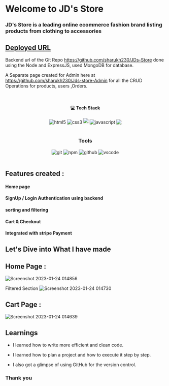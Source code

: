 
# Welcome to JD's Store
<h3>
  JD's Store is a leading online ecommerce fashion brand listing products from clothing to accessories 
</h3>

## [Deployed URL]( https://jdstore-ecomm.netlify.app/)

Backend url of the Git Repo https://github.com/sharukh230/JDs-Store done using the Node and ExpressJS, used MongoDB for database.

A Separate page created for Admin here at https://github.com/sharukh230/Jds-store-Admin for all the CRUD Operations for products, users ,Orders.



<br/>
<h4 align="center">💻 Tech Stack</h4>
 <div align="center">
 <img src="https://img.shields.io/badge/-ReactJs-61DAFB?logo=react&logoColor=white&style=for-the-badge" align="center" alt="html5">
 <img src = "https://img.shields.io/badge/Redux-593D88?style=for-the-badge&logo=redux&logoColor=white" align="center" alt="css3">
 <img src="https://img.shields.io/badge/Node.js-43853D?style=for-the-badge&logo=node.js&logoColor=white" align=""center />
 <img src="https://img.shields.io/badge/MongoDB-4EA94B?style=for-the-badge&logo=mongodb&logoColor=white"  align="center" alt="javascript" />
 <img src="https://img.shields.io/badge/Express.js-404D59?style=for-the-badge" align="center" />
 
</div>
<br/>



<div align="center"><h3 align="center">Tools</h3> 
   <img src="https://img.shields.io/badge/netlify-%23000000.svg?style=for-the-badge&logo=netlify&logoColor=#00C7B7" align="center" alt="git"/>
  <img src = "https://img.shields.io/badge/NPM-%23000000.svg?style=for-the-badge&logo=npm&logoColor=white" align="center" alt="npm">
  <img src="https://img.shields.io/badge/GitHub-100000?style=for-the-badge&logo=github&logoColor=white"  align="center" alt="github"/>
   <img src="https://img.shields.io/badge/Visual%20Studio-5C2D91.svg?style=for-the-badge&logo=visual-studio&logoColor=white"  align="center" alt="vscode"/>
    
      
</div>
<br/>

## Features created :
<h4> Home page</h4>
<h4>SignUp / Login Authentication using backend </h4>
<h4> sorting and filtering</h4>
<h4>Cart & Checkout </h4>
<h4>Integrated with stripe Payment</h4>



## Let's Dive into What I have made
## Home Page :
![Screenshot 2023-01-24 014856](https://user-images.githubusercontent.com/107460351/214149358-9deeedb8-57a5-41ab-8c7a-7b376f491f50.jpg)

Filtered Section
![Screenshot 2023-01-24 014730](https://user-images.githubusercontent.com/107460351/214149873-b3fe2ec9-a90a-44e4-be9f-fb1b17826de9.jpg)

## Cart Page :
![Screenshot 2023-01-24 014639](https://user-images.githubusercontent.com/107460351/214149684-29159a2c-c01f-4d9d-abff-846b7a93a1f1.jpg)



## Learnings

- I learned how to write more efficient and clean code.

- I learned how to plan a project and how to execute it step by step.

- I also got a glimpse of using GitHub for the version control.



### Thank you

